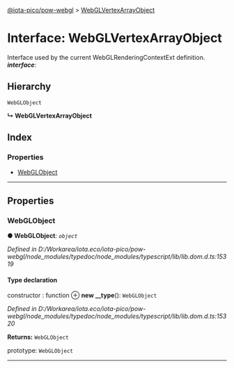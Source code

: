 [@iota-pico/pow-webgl](../README.md) > [WebGLVertexArrayObject](../interfaces/webglvertexarrayobject.md)

# Interface: WebGLVertexArrayObject

Interface used by the current WebGLRenderingContextExt definition.
*__interface__*: 

## Hierarchy

 `WebGLObject`

**↳ WebGLVertexArrayObject**

## Index

### Properties

* [WebGLObject](webglvertexarrayobject.md#webglobject)

---

## Properties

<a id="webglobject"></a>

###  WebGLObject

**● WebGLObject**: *`object`*

*Defined in D:/Workarea/iota.eco/iota-pico/pow-webgl/node_modules/typedoc/node_modules/typescript/lib/lib.dom.d.ts:15319*

#### Type declaration

 constructor : function
⊕ **new __type**(): `WebGLObject`

*Defined in D:/Workarea/iota.eco/iota-pico/pow-webgl/node_modules/typedoc/node_modules/typescript/lib/lib.dom.d.ts:15320*

**Returns:** `WebGLObject`

 prototype: `WebGLObject`

___

